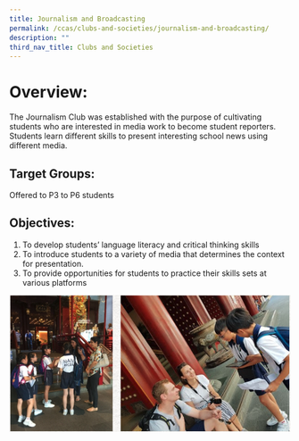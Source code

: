 ```yaml
---
title: Journalism and Broadcasting
permalink: /ccas/clubs-and-societies/journalism-and-broadcasting/
description: ""
third_nav_title: Clubs and Societies
---
```

# Overview:
The Journalism Club was established with the purpose of cultivating students who are interested in media work to become student reporters. Students learn different skills to present interesting school news using different media.

## Target Groups:

Offered to P3 to P6 students

## Objectives:

1. To develop students’ language literacy and critical thinking skills
2. To introduce students to a variety of media that determines the context for presentation.
3. To provide opportunities for students to practice their skills sets at various platforms

![](/images/nanhua%20ss%208.png)